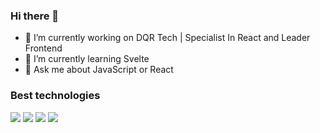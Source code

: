 ### Hi there 👋

- 🔭 I’m currently working on DQR Tech | Specialist In React and Leader Frontend
- 🌱 I’m currently learning Svelte
- 💬 Ask me about JavaScript or React

### Best technologies

<div>
  <img src="https://cdn.jsdelivr.net/gh/devicons/devicon/icons/javascript/javascript-original.svg" widtd="60"/>
  <img src="https://cdn.jsdelivr.net/gh/devicons/devicon/icons/typescript/typescript-original.svg" widtd="60"/>
  <img src="https://cdn.jsdelivr.net/gh/devicons/devicon/icons/react/react-original.svg" widtd="60"/>
  <img src="https://cdn.jsdelivr.net/gh/devicons/devicon/icons/svelte/svelte-original.svg" widtd="60"/>
</div>
